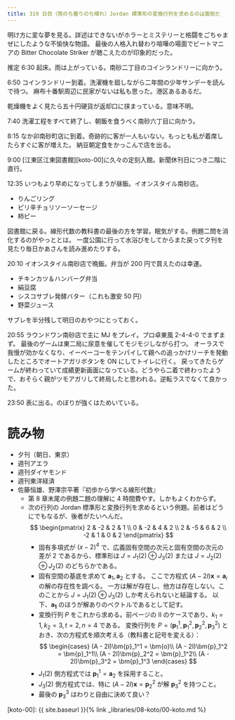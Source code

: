 ```yaml
---
title: 319 日目（雨のち曇りのち晴れ）Jordan 標準形の変換行列を求めるのは面倒だ
---
```


明け方に変な夢を見る。詳述はできないがホラーとミステリーと格闘をごちゃまぜにしたような不愉快な物語。
最後の人格入れ替わり喧嘩の場面でビートマニアの Bitter Chocolate Striker が聴こえたのが印象的だった。

推定 6:30 起床。雨は上がっている。南砂二丁目のコインランドリーに向かう。

6:50 コインランドリー到着。洗濯機を廻しながら二年間の少年サンデーを読んで待つ。
麻布十番駅周辺に民家がないは私も思った。港区あるあるだ。

乾燥機をよく見たら五十円硬貨が返却口に挟まっている。意味不明。

7:40 洗濯工程をすべて終了し、朝飯を食うべく南砂六丁目に向かう。

8:15 なか卯南砂町店に到着。奇跡的に客が一人もいない。もっとも私が着席したらすぐに客が増えた。
納豆朝定食をかっこんで店を出る。

9:00 [江東区江東図書館][koto-00]に久々の定刻入館。新聞休刊日につき二階に直行。

12:35 いつもより早めになってしまうが昼飯。イオンスタイル南砂店。
* りんごリング
* ピリ辛チョリソーソーセージ
* 柿ピー

図書館に戻る。線形代数の教科書の最後の方を学習。眠気がする。例題二問を消化するのがやっととは。
一度公園に行って水浴びをしてからまた戻って夕刊を見たり毎日かあさんを読み進めたりする。

20:10 イオンスタイル南砂店で晩飯。弁当が 200 円で買えたのは幸運。
* チキンカツ＆ハンバーグ弁当
* 絹豆腐
* シスコサブレ発酵バター（これも激安 50 円）
* 野菜ジュース

サブレを半分残して明日のおやつにとっておく。

20:55 ラウンドワン南砂店で主に MJ をプレイ。プロ卓東風 2-4-4-0 でまずまず。
最後のゲームは東二局に尿意を催してモジモジしながら打つ。
オーラスで我慢が効かなくなり、イーペーコーをテンパイして親への追っかけリーチを発動したところでオートアガリボタンを ON にしてトイレに行く。
戻ってきたらゲームが終わっていて成績更新画面になっている。どうやら二着で終わったようで、おそらく親がツモアガリして終局したと思われる。逆転ラスでなくて良かった。

23:50 表に出る。のぼりが強くはためいている。

# 読み物

* 夕刊（朝日、東京）
* 週刊アエラ
* 週刊ダイヤモンド
* 週刊東洋経済
* 佐藤恒雄、野澤宗平著『初歩から学べる線形代数』
  * 第 8 章末尾の例題二題の理解に 4 時間費やす。しかもよくわからず。
  * 次の行列の Jordan 標準形と変換行列を求めるという例題。前者はどうにでもなるが、後者がたいへんだ。
    $$
    \begin{pmatrix}
    2 & -2 & 2 & 1 \\
    0 & -2 & 4 & 2 \\
    2 & -5 & 6 & 2 \\
    -2 & 1 & 0 & 2
    \end{pmatrix}
    $$
    * 固有多項式が $(x - 2)^4$ で、広義固有空間の次元と固有空間の次元の差が 2 であるから、標準形は
      $J = J_1(2) \oplus J_3(2)$ または $J = J_2(2) \oplus J_2(2)$ のどちらかである。
    * 固有空間の基底を求めて $\bm{a}_1, \bm{a}_2$ とする。
      ここで方程式 $(A - 2I)\bm{x} = \bm{a}_i$ の解の存在性を調べる。
      一方は解が存在し、他方は存在しない。このことから $J = J_1(2) \oplus J_3(2)$ しか考えられないと結論する。
      以下、$\bm{a_1}$ のほうが解ありのベクトルであるとして記す。
    * 変換行列 $P$ をこれから求める。前ページの II のケースであり、$k_1 = 1, k_2 = 3, t = 2, n = 4$ である。
      変換行列を $P = (\bm{p}_1^1, \bm{p}_1^2, \bm{p}_2^2, \bm{p}_3^2)$ とおき、次の方程式を順次考える（教科書と記号を変える）：
      $$
      \begin{cases}
      (A - 2I)\bm{p}_1^1 = \bm{o}\\
      (A - 2I)\bm{p}_1^2 = \bm{p}_1^1\\
      (A - 2I)\bm{p}_2^2 = \bm{p}_1^2\\
      (A - 2I)\bm{p}_3^2 = \bm{p}_1^3
      \end{cases}
      $$
    * $J_1(2)$ 側方程式では $\bm{p}_1^1 = \bm{a}_2$ を採用すること。
    * $J_3(2)$ 側方程式では、特に $(A - 2I)\bm{x} = \bm{p}_2^2$ が解 $\bm{p}_3^2$ を持つこと。
    * 最後の $\bm{p}_3^3$ はわりと自由に決めて良い？

[koto-00]: {{ site.baseurl }}{% link _libraries/08-koto/00-koto.md %}
